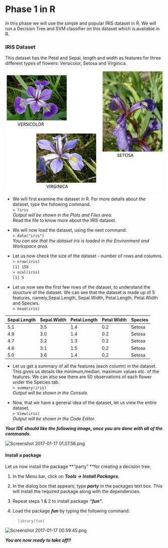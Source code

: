 # Phase 1 in R

In this phase we will use the simple and popular IRIS dataset in R. We will run a Decision Tree and SVM classifier on this dataset which is available in R.

### IRIS Dataset

This dataset has the Petal and Sepal, length and width as features for three different types of flowers: Versicolor, Setosa and Virginica.

![](/assets/IRIS.jpg)

* We will first examine the dataset in R. For more details about the dataset, type the following command.  
  `> ?iris`  
  _Output will be shown in the Plots and Files area._  
  Read the file to know more about the IRIS dataset.

* We will now load the dataset, using the next command.  
  `> data("iris")`  
  _You can see that the dataset iris is loaded in the Environment and Workspace area._

* Let us now check the size of the dataset - number of rows and columns.  
  `> nrow(iris)`  
  `[1] 150`  
  `> ncol(iris)`  
  `[1] 5`

* Let us now see the first few rows of the dataset, to understand the structure of the dataset. We can see that the dataset is made up of 5 features, namely,Sepal.Length, Sepal.Width, Petal.Length, Petal.Width and Species.  
  `> head(iris)`

| Sepal.Length | Sepal.Width | Petal.Length | Petal.Width | Species |
| :--- | :--- | :--- | :--- | :--- |
| 5.1 | 3.5 | 1.4 | 0.2 | Setosa |
| 4.9 | 3.0 | 1.4 | 0.2 | Setosa |
| 4.7 | 3.2 | 1.3 | 0.2 | Setosa |
| 4.6 | 3.1 | 1.5 | 0.2 | Setosa |
| 5.0 | 3.6 | 1.4 | 0,2 | Setosa |

* Let us get a summary of all the features \(each column\) in the dataset. This gives us details like minimum,median, maximum values etc. of the features. We can also see there are 50 observations of each flower under the Species tab.  
  `> summary(iris)`  
  _Output will be shown in the Console._

* Now, that we have a general idea of the dataset, let us view the entire dataset.  
  `> View(iris)`  
  _Output will be shown in the Code Editor._

_**Your IDE should like the following image, once you are done with all of the commands.**_

![](https://lh6.googleusercontent.com/ax7jYtKc9mQUzjzF-GKYdzfamXiijmZNjgd2fKXqOhxaG9gicgoAl857tNfRept9pa8E0EvzHjiTctgk4GXK-KzZSUpJa-gUP6FjNayNrcp1M17JqhxXZmnPu_kCNkjhbaOTFUA "Screenshot 2017-01-17 01.07.56.png")

#### 

#### Install a package

Let us now install the package **“party” **for creating a decision tree.

1. In the Menu bar, click on _**Tools -&gt; Install Packages.**_

2. In the dialog box that appears, type _**party**_ in the packages text box. This will install the required package along with the dependencies.

3. Repeat steps 1 & 2 to install package _**“fun”**_.

4. Load the package _**fun**_ by typing the following command:

> `library(fun)`

![](https://lh4.googleusercontent.com/zF_HT7Lg_grNEm5fTpu022iTGC4MVcEaAL2OyrkO_bcG3Is2zPQiUhnDT0XdDJkkRUde3ivRVZ3dd2CZssy5SNTQ6Rrk7Ew2CHQ7Na8XgRd1BNcnw77KKpG0x02vnnA62DhPOnQ "Screenshot 2017-01-17 00.59.45.png")

_**You are now ready to take off!!**_

